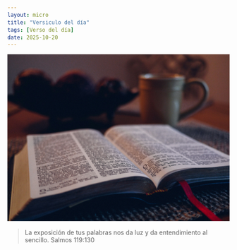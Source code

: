 ```yaml
---
layout: micro
title: "Versiculo del día"
tags: [Verso del día]
date: 2025-10-20
---
```


![Alt](/assets/img/santabiblia.jpg)

>La exposición de tus palabras nos da luz y da entendimiento al sencillo. Salmos 119:130
